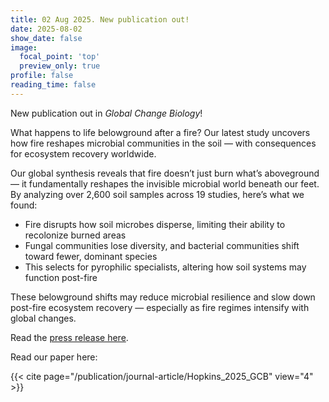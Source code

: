 ```yaml
---
title: 02 Aug 2025. New publication out!
date: 2025-08-02
show_date: false
image:
  focal_point: 'top'
  preview_only: true
profile: false
reading_time: false
---
```


New publication out in *Global Change Biology*!

<!--more-->

What happens to life belowground after a fire? Our latest study uncovers how fire reshapes microbial communities in the soil — with consequences for ecosystem recovery worldwide.

Our global synthesis reveals that fire doesn’t just burn what’s aboveground — it fundamentally reshapes the invisible microbial world beneath our feet. By analyzing over 2,600 soil samples across 19 studies, here’s what we found:

* Fire disrupts how soil microbes disperse, limiting their ability to recolonize burned areas
* Fungal communities lose diversity, and bacterial communities shift toward fewer, dominant species
* This selects for pyrophilic specialists, altering how soil systems may function post-fire

These belowground shifts may reduce microbial resilience and slow down post-fire ecosystem recovery — especially as fire regimes intensify with global changes.

Read the [press release here](https://news.clemson.edu/wildfire-impacts-on-soil-microbes-can-cause-long-lasting-effects-to-ecosystem/).

Read our paper here:

{{< cite page="/publication/journal-article/Hopkins_2025_GCB" view="4" >}}

